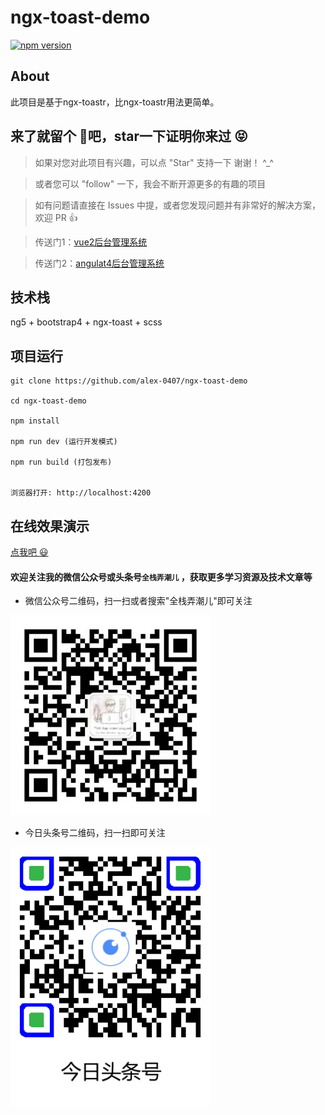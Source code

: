 # ngx-toast-demo
[![npm version](https://img.shields.io/npm/v/ngx-modal-dialog.svg)](https://www.npmjs.com/package/ngx-toast)

## About

此项目是基于ngx-toastr，比ngx-toastr用法更简单。


## 来了就留个 :feet:吧，star一下证明你来过  :stuck_out_tongue_closed_eyes:

>  如果对您对此项目有兴趣，可以点 "Star" 支持一下 谢谢！ ^_^

>  或者您可以 "follow" 一下，我会不断开源更多的有趣的项目

>  如有问题请直接在 Issues 中提，或者您发现问题并有非常好的解决方案，欢迎 PR 👍

>  传送门1：[vue2后台管理系统](https://github.com/Alex-0407/vue2-admin-grace)

>  传送门2：[angulat4后台管理系统](https://github.com/Alex-0407/ng4-grace)

## 技术栈

ng5 + bootstrap4 + ngx-toast + scss


## 项目运行

```
git clone https://github.com/alex-0407/ngx-toast-demo

cd ngx-toast-demo  

npm install

npm run dev (运行开发模式)

npm run build (打包发布)


浏览器打开: http://localhost:4200

```

## 在线效果演示

[点我吧 :smiley:](https://alex-0407.github.io/ngx-toast)


#### 欢迎关注我的微信公众号或头条号`全栈弄潮儿` ，获取更多学习资源及技术文章等

* 微信公众号二维码，扫一扫或者搜索"全栈弄潮儿"即可关注

<img src="https://github.com/alex-0407/sinacloud-node/blob/master/fullstack-8cm.jpg" width="320px" style="display:inline;">

* 今日头条号二维码，扫一扫即可关注

<img src="https://github.com/alex-0407/node-demo/blob/master/toutiao.jpg" width="320px" style="display:inline;">
